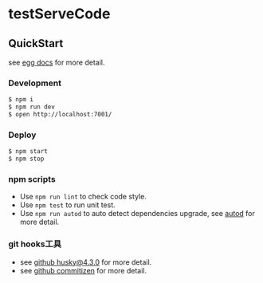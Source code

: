 # testServeCode



## QuickStart

<!-- add docs here for user -->

see [egg docs][egg] for more detail.

### Development

```bash
$ npm i
$ npm run dev
$ open http://localhost:7001/
```

### Deploy

```bash
$ npm start
$ npm stop
```

### npm scripts

- Use `npm run lint` to check code style.
- Use `npm test` to run unit test.
- Use `npm run autod` to auto detect dependencies upgrade, see [autod](https://www.npmjs.com/package/autod) for more detail.

### git hooks工具

- see [github husky@4.3.0][husky] for more detail.
- see [github commitizen][commitizen] for more detail.


[egg]: https://eggjs.org
[husky]:https://github.com/typicode/husky/tree/master
[commitizen]:https://github.com/commitizen/cz-cli
